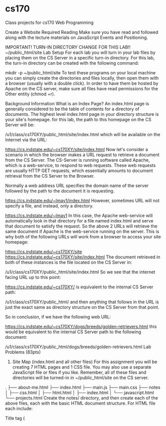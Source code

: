 # cs170
Class projects for cs170 Web Programming

Create a Website
Required Reading
Make sure you have read and followed along with the lecture materials on JavaScript Events and Positioning.

IMPORTANT! TURN-IN DIRECTORY CHANGE FOR THIS LAB!!
~/public_html/site
Lab Setup
For each lab you will turn in your lab files by placing them on the CS Server in a specific turn-in directory. For this lab, the turn-in directory can be created with the following command:

mkdir -p ~/public_html/site
To test these programs on your local machine you can simply create the directories and files locally, then open them with a browser (usually with a double click). In order to have them be hosted by Apache on the CS server, make sure all files have read permissions for the Other entity (chmod +r).

Background Information
What is an Index Page?
An index.html page is generally considered to be the table of contents for a directory of documents. The highest level index.html page in your directory structure is your site's homepage. for this lab, the path to this homepage on the CS Server will be:

/u1/class/cs170XY/public_html/site/index.html
which will be available on the Internet via the URL:

https://cs.indstate.edu/~cs170XY/site/index.html
Now let's consider a scenario in which the browser makes a URL request to retrieve a document from the CS Server. The CS-Server is running software called Apache, which is a web-service, to respond to web requests. These web requests are usually HTTP GET requests, which essentially amounts to document retrieval from the CS Server to the Browser.

Normally a web address URL specifies the domain name of the server followed by the path to the document it is requesting.

https://cs.indstate.edu/~lmay1/index.html
However, sometimes URL will not specify a file, and instead, only a directory.

https://cs.indstate.edu/~lmay1
In this case, the Apache web-service will automatically look in that directory for a file named index.html and serve that document to satisfy the request. So the above 2 URLs will retrieve the same document if Apache is the web-service running on the server. This is why both of the following URLs will work from a browser to access your site homepage:

https://cs.indstate.edu/~cs170XY/site
https://cs.indstate.edu/~cs170XY/site/index.html
The document retrieved in both of these instances is the file located on the CS Server in:

/u1/class/cs170XY/public_html/site/index.html
So we see that the internet facing URL up to this point:

https://cs.indstate.edu/~cs170XY/
is equivalent to the internal CS Server path:

/u1/class/cs170XY/public_html/
and then anything that follows in the URL is just the exact same as directory structure on the CS Server from that point.

So in conclusion, if we have the following web URL:

https://cs.indstate.edu/~cs170XY/dogs/breeds/golden-retrievers.html
this would be equivalent to the internal CS Server path to the following document:

/u1/class/cs170XY/public_html/dogs/breeds/golden-retrievers.html
Lab Problems (83pts)
1) Site Map (index.html and all other files)
For this assignment you will be creating 7 HTML pages and 1 CSS file. You may also use a separate JavaScript file or files if you like. Remember, all of these files and directories will be turned-in in ~/public_html/site on the CS server.

.
├── about-me.html
├── index.html
├── main.js
├── main.css
├── notes
│   ├── css.html
│   ├── html.html
│   ├── index.html
│   └── javascript.html
└── projects.html
Create the notes/ directory, and then create each of the above files, each with the basic HTML document structure. For HTML file each include:

Title tag (<title>) specific to that page within the <head>.
Heading tag (<h1>, <h2>, etc.) withing the (<body>) specific to that page.
Content section of the page, centered horizontally, that scrolls as content is added to it.
Each of these 7 pages will display a navigation menu with links to the following pages (even if the link is to the current page itself):
Home - linking to index.html
About - linking to about-me.html
Projects - linking to projects.html
Notes - linking to notes/index.html
The navigation menu should look consistent across all the pages, but you may decide it's location and what it looks like.

Important Note - Make sure all files that you place in public_html have the +r permissions set on the Others entity, so that Apache can read the data to host it onto the web. Similarly, make sure all your directories have +rx set for the Others entity.

chmod -R +r ~/public_html/*
Grading (35pts)
(7pts, 1pt each) - Each HTML file exists with a basic HTML document structure, a <title> tag in <head>, and an <h> tag in the <body> specific to that page.
(7pts, 1pt each) - Each HTML file displays a functional and consistent navigation menu.
(7pts, 1pt each) - Each HTML file is also placed in your public_html/site directory and is publicly accessible from any browser connected to the Internet.
(7pts, 1pt each) - Each HTML file has a consistent style theme through-out the entire site (subjective, so make sure you use CSS to make thing look nice).
(7pts, 1pt each) - Each HTML file links to the main.css CSS file so that each page can share styles.
2) Index Pages (index.html, notes/index.html)
The homepage for your entire site should be placed in your ~/public_html/site folder.

Similarly there is a notes/index.html accessible from the following URLs (if placed in your ~/public_html/site directory):

https://cs.indstate.edu/~cs170XY/site/notes/
https://cs.indstate.edu/~cs170XY/site/notes/index.html
The idea of an index page is a common theme in web programming, so be sure you understand it. An index page is called "index" because the idea is for it to be a way for users to find and access other pages in that directory (sort of like the index of a text book). But if we make the page stylish with CSS, we can make it feel more like a table of contents (which are usually more readable). If we do even more styling we will have something that looks more like a website home page.

There are 2 index pages in this assignment:

index.html, which is meant to be the table of contents for the whole site.
notes/index.html, which is meant to be the table of contents for the pages in the notes directory.
In the body of your homepage (index.html) you should showcase the main areas of your website:

about-me.html
projects.html
notes/index.html
An Optional and Acceptable Example
So in the main content area of your homepage, display sub-headings for each of these main areas of your website, with a title (maybe <h3>?), image, description, and link (separate from the navigation menu links) to each. So some example code for one of these might look like this:

<div class="section">
    <h3>
        <a href="about-me.html">
            About Me
        </a>
    </h3>
    <a href="about-me.html">
        <img class="section-thumbnail" src="picture-of-me.png"/>
    </a>
    <p class="section-description">
        Discover more about the wonderful author of this site! In this section you can learn about my favorite activities and see links for some of my favorite places on the web! I hope you enjoy your experience on this site!  Blah blah blah blah blah blah blah blah blah blah blah blah blah... (don't use the &quot;blah&quot; stuff).
    </p>
</div>
<!-- Other Sections -->
With the CSS:

.section {
    /* outline: solid 1px magenta; */
    padding: 5px 20px 5px 20px;
    height: 175px;
    width: 80%;
    margin: 10px auto 10px auto;
}
.section-thumbnail {
    width: 100px;
    float: left;
    padding: 5px 20px 5px 5px;
}
.section-description {
    font-family: cursive;
}
Similarly, there are three pages withing the notes directory that notes/index.html should present or showcase in a similar fashion:

notes/javascript.html
notes/html.html
notes/css.html
You do not have to use my example code, but each index page should, in the body of the page, present each of the specified links with a sub-heading, image, description, and of course a link.

Grading (24pts)
(12pts - 4pts each) - File index.html has content described above for each of the 3 pages listed (about-me.html, projects.html, notes/index.html).
(12pts - 4pts each) - File notes/index.html has content described above for each of the 3 pages listed (notes/javascript.html, notes/html.html, notes/css.html).
3) About Me (about-me.html)
Create a page about you. This page should have a description, a picture, and at least 2 working web links to web pages you like to visit with appropriate descriptions for each. If you do not want to share about yourself (public Internet page), you do not need to have the description or image be about you, but instead it can be about a person you admire.

Grading (6pts)
(1pts) - File about-me.html contains a description.
(1pts) - File about-me.html contains an image.
(4pts - 2pts each) - File about-me.html contains 2 links with descriptions about the linked site.
4) Projects (projects.html)
Create a page that has links to your projects. You should have 3 projects that we have done so far:

roll.html
pick.html
css-position.html
On this page you should find a stylish way to present at least links to these 3 projects, with simple descriptions. You will likely want to put these files in a directory called ~/public_html/projects with the proper permissions (+r for files and +rx for directories). Then you will be able to use an absolute URL to reference them. This will allow you to access these links no matter where your website files are located (local desktop or CS Server).

<a href="https://cs.indstate.edu/~cs170XY/site/projects/roll.html">Roll some Dice!</a>
Do not worry if those assignments of yours were not completed and do not function properly. Just make sure the link to them does work (actually takes you to those pages, even if they are not func5tioning).

Grading (6pts)
(6pts - 2pts each) - File projects.html has 3 links to projects and associated descriptions.
5) Notes Pages (javascript.html, html.html, css.html)
For each of these notes pages in your notes/ directory, create page content that uses either the ordered list (<ol>) or unordered list (<ul>) tags and the associated list item (<li>) tags to list out 3 interesting things about each subject that you have learned. For the HTML notes, each could be an interesting HTML element and how it works. For CSS, each could be a CSS property you find interesting (or just notes on how selectors work. For JavaScript, this could be notes on some built-in functions and how they work. Anything reasonable works here, because the point is not really the quality of your notes, but that you can construct HTML pages.

HTML Entities
Be sure you understand how to render special HTML characters called HTML Entities (<, >, &, etc.). It isn't obvious how we can do this because those characters are actually part of the HTML language, so if you specify a less than sign (<) in the code, how can the browser know if you are creating HTML or if you actually want to display a less than symbol? The answer is HTML Entities. To display special characters like these there is a special HTML syntax with character codes to designate several of these symbols and more.

Character	HTML Syntax
<	&lt;
>	&gt;
&	&amp;
&nbsp;
The &nbsp; entity stands for non-breaking space, and it is useful when you specifically need multiple spaces between characters instead of just one. By default HTML collapses all whitespace into one single character, which is usually nice, but if you want more than one space, you will have to use a &nbsp;. Here is an extensive list of the most common HTML Entities.

Optional <pre><code> Formatting Technique
If you would like to play around with displaying code in HTML, look into the <pre> and <code> tags. This is not required, but it is how you can display better looking code blocks in HTML. There is an example below, but notice that you cannot format the HTML with pleasing whitespace because of the <pre> tag. Here is a link with more information on <pre> and <code> tags.

<pre><code>console.log("Running JavaScript...");
function foo(s) {
    return `Foo ${s}!`;
}
foo()</code></pre>
Grading (12pts)
(3pts - 1pt each) - Each page (notes/javascript.html, notes/html.html, notes/css.html) makes use of an HTML list (<ul> or <ol>).
(9pts - 3pt each) - Each page (notes/javascript.html, notes/html.html, notes/css.html) has 3 interesting facts about the topic.


